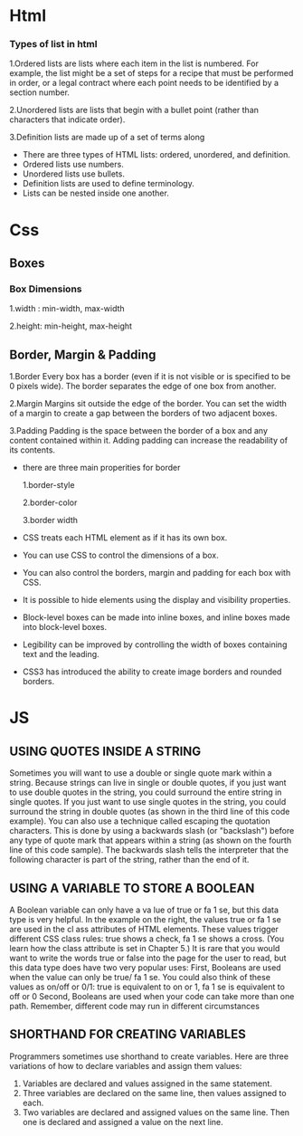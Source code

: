 # Html
### Types of list in html
1.Ordered lists are lists where each item in the list is
numbered. For example, the list might be a set of steps for
a recipe that must be performed in order, or a legal contract
where each point needs to be identified by a section
number.

2.Unordered lists are lists that begin with a bullet point
(rather than characters that indicate order).

3.Definition lists are made up of a set of terms along

* There are three types of HTML lists: ordered,
unordered, and definition.
* Ordered lists use numbers.
* Unordered lists use bullets.
* Definition lists are used to define terminology.
* Lists can be nested inside one another.


# Css
## Boxes
### Box Dimensions
1.width : min-width, max-width

2.height: min-height, max-height

## Border, Margin & Padding
1.Border
Every box has a border (even if
it is not visible or is specified to
be 0 pixels wide). The border
separates the edge of one box
from another.

2.Margin
Margins sit outside the edge
of the border. You can set the
width of a margin to create a
gap between the borders of two
adjacent boxes.

3.Padding
Padding is the space between
the border of a box and any
content contained within it.
Adding padding can increase the
readability of its contents.

* there are three main properities for border

   1.border-style

   2.border-color

   3.border width


 * CSS treats each HTML element as if it has its own box.
* You can use CSS to control the dimensions of a box.
* You can also control the borders, margin and padding
for each box with CSS.
* It is possible to hide elements using the display and
visibility properties.
* Block-level boxes can be made into inline boxes, and
inline boxes made into block-level boxes.
* Legibility can be improved by controlling the width of
boxes containing text and the leading.
* CSS3 has introduced the ability to create image
borders and rounded borders.


# JS
## USING QUOTES INSIDE A STRING
Sometimes you will want to use
a double or single quote mark
within a string.
Because strings can live in single
or double quotes, if you just
want to use double quotes in the
string, you could surround the
entire string in single quotes.
If you just want to use single
quotes in the string, you could
surround the string in double
quotes (as shown in the third line
of this code example).
You can also use a technique
called escaping the quotation
characters. This is done by
using a backwards slash (or
"backslash") before any type of
quote mark that appears within
a string (as shown on the fourth
line of this code sample).
The backwards slash tells the
interpreter that the following
character is part of the string,
rather than the end of it.

## USING A VARIABLE TO STORE A BOOLEAN
A Boolean variable can only have
a va lue of true or fa 1 se, but this
data type is very helpful.
In the example on the right, the
values true or fa 1 se are used
in the cl ass attributes of HTML
elements. These values trigger
different CSS class rules: true
shows a check, fa 1 se shows a
cross. (You learn how the class
attribute is set in Chapter 5.)
It is rare that you would want to
write the words true or false
into the page for the user to read,
but this data type does have two
very popular uses:
First, Booleans are used when
the value can only be true/
fa 1 se. You could also think of
these values as on/off or 0/1:
true is equivalent to on or 1,
fa 1 se is equivalent to off or 0
Second, Booleans are used when
your code can take more than
one path. Remember, different
code may run in different
circumstances

## SHORTHAND FOR CREATING VARIABLES
Programmers sometimes use
shorthand to create variables.
Here are three variations of how
to declare variables and assign
them values:
1. Variables are declared and
values assigned in the same
statement.
2. Three variables are declared
on the same line, then values
assigned to each.
3. Two variables are declared
and assigned values on the same
line. Then one is declared and
assigned a value on the next line.
